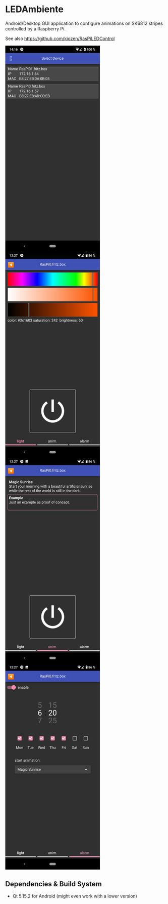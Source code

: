 # LEDAmbiente

Android/Desktop GUI application to configure animations on SK6812 stripes 
controlled by a Raspberry Pi. 

See also https://github.com/kiozen/RasPiLEDControl


<img src="images/Screenshot_20220108-141603.png"
     alt="Light"
     style="float: left; margin-right: 10px; width: 300px" />

<img src="images/Screenshot_20220108-122707.png"
     alt="Light"
     style="float: left; margin-right: 10px; width: 300px" />

<img src="images/Screenshot_20220108-122724.png"
     alt="Light"
     style="float: left; margin-right: 10px; width: 300px" />

<img src="images/Screenshot_20220108-122745.png"
     alt="Light"
     style="width: 300px" />

## Dependencies & Build System

* Qt 5.15.2 for Android (might even work with a lower version)

